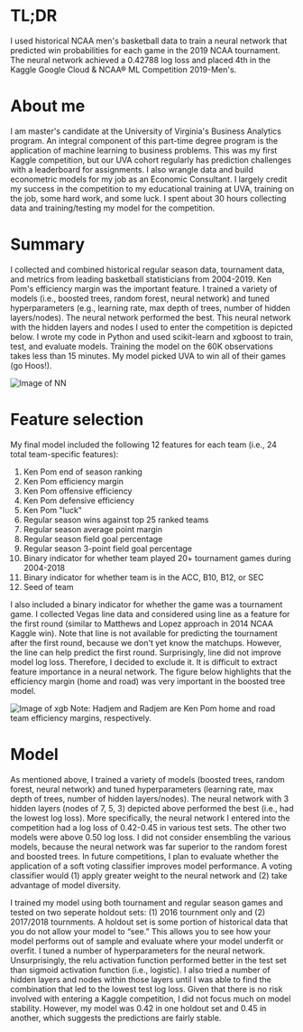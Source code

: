# TL;DR
I used historical NCAA men's basketball data to train a neural network that predicted win probabilities for each game in the 2019 NCAA tournament. The neural network achieved a 0.42788 log loss and placed 4th in the Kaggle Google Cloud & NCAA® ML Competition 2019-Men's.

# About me
I am master's candidate at the University of Virginia's Business Analytics program. An integral component of this part-time degree program is the application of machine learning to business problems. This was my first Kaggle competition, but our UVA cohort regularly has prediction challenges with a leaderboard for assignments. I also wrangle data and build econometric models for my job as an Economic Consultant. I largely credit my success in the competition to my educational training at UVA, training on the job, some hard work, and some luck. I spent about 30 hours collecting data and training/testing my model for the competition.

# Summary
I collected and combined historical regular season data, tournament data, and metrics from leading basketball statisticians from 2004-2019. Ken Pom's efficiency margin was the important feature. I trained a variety of models (i.e., boosted trees, random forest, neural network) and tuned hyperparameters (e.g., learning rate, max depth of trees, number of hidden layers/nodes). The neural network performed the best. This neural network with the hidden layers and nodes I used to enter the competition is depicted below. I wrote my code in Python and used scikit-learn and xgboost to train, test, and evaluate models. Training the model on the 60K observations takes less than 15 minutes. My model picked UVA to win all of their games (go Hoos!).

![Image of NN](https://user-images.githubusercontent.com/49622342/56206156-b219e080-6019-11e9-9fbb-130a5ed24ce1.PNG)

# Feature selection
My final model included the following 12 features for each team (i.e., 24 total team-specific features):
1. Ken Pom end of season ranking
2. Ken Pom efficiency margin
3. Ken Pom offensive efficiency
4. Ken Pom defensive efficiency
5. Ken Pom "luck"
6. Regular season wins against top 25 ranked teams
7. Regular season average point margin
8. Regular season field goal percentage
9. Regular season 3-point field goal percentage
10. Binary indicator for whether team played 20+ tournament games during 2004-2018
11. Binary indicator for whether team is in the ACC, B10, B12, or SEC
12. Seed of team

I also included a binary indicator for whether the game was a tournament game. I collected Vegas line data and considered using line as a feature for the first round (similar to Matthews and Lopez approach in 2014 NCAA Kaggle win). Note that line is not available for predicting the tournament after the first round, because we don't yet know the matchups. However, the line can help predict the first round. Surprisingly, line did not improve model log loss. Therefore, I decided to exclude it. It is difficult to extract feature importance in a neural network. The figure below highlights that the efficiency margin (home and road) was very important in the boosted tree model.

![Image of xgb](https://user-images.githubusercontent.com/49622342/56207337-77fe0e00-601c-11e9-8c53-2a619915f538.PNG)
Note: Hadjem and Radjem are Ken Pom home and road team efficiency margins, respectively.

# Model
As mentioned above, I trained a variety of models (boosted trees, random forest, neural network) and tuned hyperparameters (learning rate, max depth of trees, number of hidden layers/nodes). The neural network with 3 hidden layers (nodes of 7, 5, 3) depicted above performed the best (i.e., had the lowest log loss). More specifically, the neural network I entered into the competition had a log loss of 0.42-0.45 in various test sets. The other two models were above 0.50 log loss. I did not consider ensembling the various models, because the neural network was far superior to the random forest and boosted trees. In future competitions, I plan to evaluate whether the application of a soft voting classifier improves model performance. A voting classifier would (1) apply greater weight to the neural network and (2) take advantage of model diversity.

I trained my model using both tournament and regular season games and tested on two seperate holdout sets: (1) 2016 tournment only and (2) 2017/2018 tournments. A holdout set is some portion of historical data that you do not allow your model to “see.” This allows you to see how your model performs out of sample and evaluate where your model underfit or overfit. I tuned a number of hyperparameters for the neural network. Unsurprisingly, the relu activation function performed better in the test set than sigmoid activation function (i.e., logistic). I also tried a number of hidden layers and nodes within those layers until I was able to find the combination that led to the lowest test log loss. Given that there is no risk involved with entering a Kaggle competition, I did not focus much on model stability. However, my model was 0.42 in one holdout set and 0.45 in another, which suggests the predictions are fairly stable. 



